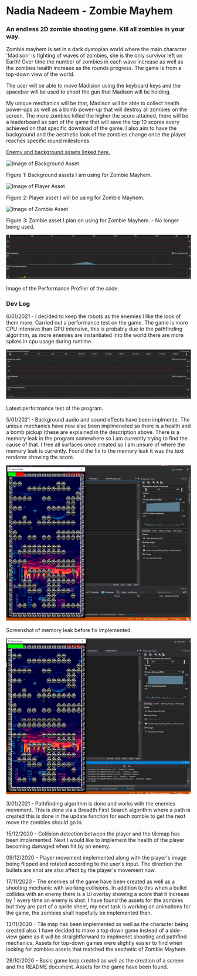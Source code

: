 <h1> Nadia Nadeem - Zombie Mayhem </h1>
<h3> An endless 2D zombie shooting game. Kill all zombies in your way. </h3>

<p> Zombie mayhem is set in a dark dystopian world where the main character 'Madison' is fighting of waves of zombies, she is the only survivor left on Earth! Over time the number of zombies in each wave increase as well as the zombies health increase as the rounds progress. The game is from a top-down view of the world. </p>

<p> The user will be able to move Madision using the keyboard keys and the spacebar will be used to shoot the gun that Madison will be holding.</p>

<p> My unique mechanics will be that, Madison will be able to collect health power-ups as well as a bomb power-up that will destroy all zombies on the screen. The more zombies killed the higher the score attained, there will be a leaderboard as part of the game that will save the top 10 scores every achieved on that specific download of the game. I also aim to have the background and the aesthetic look of the zombies change once the player reaches specific round milestones.</p>

<a href="https://ansimuz.itch.io/warped-city"> Enemy and background assets linked here.</a>

![Image of Background Asset](https://img.itch.zone/aW1hZ2UvMTU2ODM5LzcyMDE0MS5wbmc=/347x500/HxAUgI.png)
<p>Figure 1: Background assets I am using for Zombie Mayhem. </p>

![Image of Player Asset](https://opengameart.org/sites/default/files/styles/medium/public/survivor-idle_shotgun_0.png)
<p>Figure 2: Player asset I will be using for Zombie Mayhem. </p>

![Image of Zombie Asset](https://img.itch.zone/aW1hZ2UvNzMzNDIwLzQwODQyNDkucG5n/347x500/c7Yu2Y.png)
<p>Figure 3: Zombie asset I plan on using for Zombie Mayhem. - No longer being used. </p>

<img src="profiler.PNG">
<p> Image of the Performance Profiler of the code. </p>


<h3> Dev Log </h3>
<p> 6/01/2021 - I decided to keep the robots as the enemies I like the look of them more. Carried out a performance test on the game. The game is more CPU intensive than GPU intensive, this is probably due to the pathfinding algorithm, as more enemies are instantiated into the world there are more spikes in cpu usage during runtime. </p>

<img src="performance.PNG">
<p> Latest performance test of the program. </p>

<p> 5/01/2021 - Background audio and sound effects have been implmente. The unique mechanics have now also been implmeneted so there is a health and a bomb pickup (these are explained in the description above. There is a memory leak in the program somewhere so I am currently trying to find the cause of that. I free all surfaces once created so I am unsure of where the memory leak is currently. Found the fix to the memory leak it was the text renderer showing the score.</p>

<img src="memoryleak.PNG">
<p> Screenshot of memory leak before fix implemented. </p>

<img src="memoryleakfix.PNG">
<Screenshot of memory leak after fix implemented. </p>

<p> 3/01/2021 - Pathfinding algorithm is done and works with the enemies movement. This is done via a Breadth First Search algorithm where a path is created this is done in the update function for each zombie to get the next move the zombies should go in. </p>

<p> 15/12/2020 - Collision detection between the player and the tilemap has been implemented. Next I would like to implement the health of the player becoming damaged when hit by an enemy. </p>

<p> 09/12/2020 - Player movement implemented along with the player's image being flipped and rotated according to the user's input. The direction the bullets are shot are also affect by the player's movement now. </p>

<p> 17/11/2020 - The enemies of the game have been created as well as a shooting mechanic with working collisions. In addition to this when a bullet collides with an enemy there is a UI overlay showing a score that it increase by 1 every time an enemy is shot. I have found the assets for the zombies but they are part of a sprite sheet, my next task is working on animations for the game, the zombies shall hopefully be implemented then. </p>

<p> 13/11/2020 - Tile map has been implemented as well as the character being created also. I have decided to make a top down game instead of a side-view game as it will be straightforward to implmenet shooting and pathfind mechanics. Assets for top-down games were slightly easier to find when looking for zombies assets that matched the aesthetic of Zombie Mayhem. </p>

<p> 28/10/2020 - Basic game loop created as well as the creation of a screen and the README document. Assets for the game have been found.</p>

